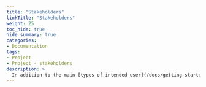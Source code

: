 ```yaml
---
title: "Stakeholders"
linkTitle: "Stakeholders"
weight: 25
toc_hide: true
hide_summary: true
categories: 
- Documentation
tags:
- Project
- Project - stakeholders
description: >
  In addition to the main [types of intended user](/docs/getting-started/users/), a number of other stakeholders can benefit from and contribute to ready4.
---
```


